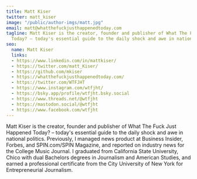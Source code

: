 ```yaml
---
title: Matt Kiser
twitter: matt_kiser
image: "/public/author-imgs/matt.jpg"
email: matt@whatthefuckjusthappenedtoday.com
tagline: Matt Kiser is the creator, founder and publisher of What The Fuck Just Happened
  Today? – today's essential guide to the daily shock and awe in national politics.
seo:
  name: Matt Kiser
  links:
  - https://www.linkedin.com/in/mattkiser/
  - https://twitter.com/matt_Kiser/
  - https://github.com/mkiser
  - https://whatthefuckjusthappenedtoday.com/
  - https://twitter.com/WTFJHT
  - https://www.instagram.com/wtfjht/
  - https://bsky.app/profile/wtfjht.bsky.social
  - https://www.threads.net/@wtfjht
  - https://mastodon.social/@wtfjht
  - https://www.facebook.com/wtfjht
---
```


Matt Kiser is the creator, founder and publisher of What The Fuck Just Happened Today? – today's essential guide to the daily shock and awe in national politics. Previously, I managed news product at Business Insider, Forbes, and SPIN.com/SPIN Magazine, and reported on industry news for the College Music Journal. I graduated from California State University, Chico with dual Bachelors degrees in Journalism and American Studies, and earned a professional certificate from the City University of New York for Entrepreneurial Journalism.
